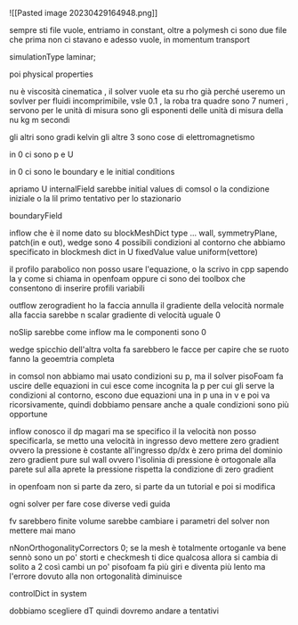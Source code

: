 ![[Pasted image 20230429164948.png]]


sempre sti file vuole, entriamo in constant, oltre a polymesh ci sono due file che prima non ci stavano e adesso vuole,
in momentum transport

simulationType laminar;

poi physical properties


nu è viscosità cinematica , il solver vuole eta su rho già perché useremo un sovlver per fluidi incomprimibile, 
vsle 0.1 , la roba tra quadre sono 7 numeri , servono per le unità di misura
sono gli esponenti delle unità di misura della nu
kg m secondi 

gli altri sono gradi kelvin gli altre 3 sono cose di elettromagnetismo

in 0 ci sono p e U

in 0 ci sono le boundary e le initial conditions

apriamo U
internalField sarebbe initial values di comsol o la condizione iniziale o la lil primo tentativo per lo stazionario 

boundaryField 

inflow che è il nome dato su blockMeshDict 
type ... wall, symmetryPlane, patch(in e out), wedge sono 4 possibili condizioni al contorno 
 che abbiamo specificato in blockmesh dict
 in U fixedValue 
value uniform(vettore) 

il profilo parabolico non posso usare l'equazione, o la scrivo in cpp sapendo la y come si chiama in openfoam oppure ci sono dei toolbox che consentono di inserire profili variabili 

outflow zerogradient ho la faccia annulla il gradiente della velocità normale alla faccia sarebbe n scalar gradiente di velocità uguale 0

noSlip sarebbe come inflow ma le componenti sono 0

wedge spicchio dell'altra volta fa sarebbero le facce per capire che se ruoto fanno la geoemtria completa

in comsol non abbiamo mai usato condizioni su p, ma il solver pisoFoam fa uscire delle equazioni in cui esce come incognita la p per cui gli serve la condizioni al contorno, escono due equazioni una in p una in v e poi va ricorsivamente, quindi dobbiamo pensare anche a quale condizioni sono più opportune

inflow conosco il dp magari ma se specifico il la velocità non posso specificarla, se metto una velocità in ingresso devo mettere zero gradient ovvero la pressione è costante all'ingresso dp/dx è zero prima del dominio
zero gradient pure sul wall ovvero l'isolinia di pressione è ortogonale alla parete sul alla aprete la pressione rispetta la condizione di zero gradient 

in openfoam non si parte da zero, si parte da un tutorial e poi si modifica 

ogni solver per fare cose diverse vedi guida

fv sarebbero finite volume sarebbe cambiare i parametri del solver
 non mettere mai mano

nNonOrthogonalityCorrectors 0; se la mesh è totalmente ortoganle va bene sennò sono un po' storti e checkmesh ti dice qualcosa allora si cambia di solito a 2 così cambi un po' pisofoam fa più giri e diventa più lento ma l'errore dovuto alla non ortogonalità diminuisce 

controlDict in system

dobbiamo scegliere dT
quindi dovremo andare a tentativi 
